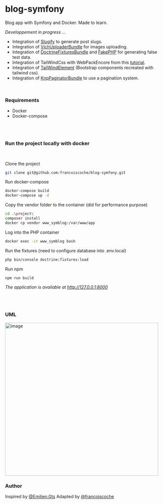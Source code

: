 # blog-symfony
Blog app with Symfony and Docker. Made to learn.



*Developpement in progress ...*

- Integration of [Slugify](https://github.com/cocur/slugify) to generate post slugs.
- Integration of [VichUploaderBundle](https://github.com/dustin10/VichUploaderBundle) for images uploading.
- Integration of [DoctrineFixturesBundle](https://symfony.com/bundles/DoctrineFixturesBundle/current/index.html) and [FakePHP](https://fakerphp.github.io/) for generating false test data.
- Integration of TailWindCss with WebPackEncore from this [tutorial](https://www.yourigalescot.com/fr/blog/comment-integrer-tailwindcss-v3-a-un-projet-symfony-avec-webpack-encore).
- Integration of [TailWindElement](https://tailwind-elements.com/quick-start/) (Bootstrap components recreated with tailwind css).
- Integration of [KnpPaginatorBundle](https://github.com/KnpLabs/KnpPaginatorBundle) to use a pagination system.

<br>

### Requirements

- Docker
- Docker-compose

<br><br>
### Run the project locally with docker
<br>

Clone the project
```bash
git clone git@github.com:francoiscoche/blog-symfony.git
```

Run docker-compose
```bash
docker-compose build
docker-compose up -d
```

Copy the vendor folder to the container (did for performance purpose)
```bash
cd .\project\
composer install
docker cp vendor www_symblog:/var/www/app
```

Log into the PHP container
```bash
docker exec -it www_symblog bash
```

Run the fixtures (need to configure database into .env.local)
```bash
php bin/console doctrine:fixtures:load
```

Run npm
```bash
npm run build
```


*The application is available at http://127.0.0.1:8000*

<br><br>

### UML
<img width="500" alt="image" src="https://user-images.githubusercontent.com/102531037/201717308-daa63ba3-04eb-4246-a713-4e07fac463ff.png">



### Author

Inspired by [@Emilien.Gts](https://gitlab.com/Emilien.Gts)
Adapted by [@francoiscoche](https://github.com/francoiscoche)

